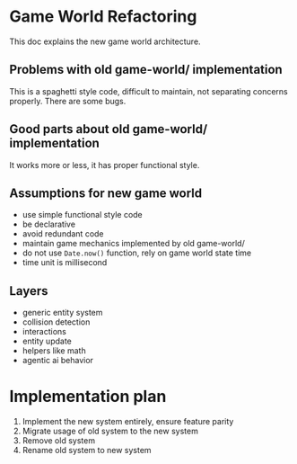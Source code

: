 # Game World Refactoring

This doc explains the new game world architecture.

## Problems with old game-world/ implementation

This is a spaghetti style code, difficult to maintain, not separating concerns properly. There are some bugs.

## Good parts about old game-world/ implementation

It works more or less, it has proper functional style.

## Assumptions for new game world

- use simple functional style code
- be declarative
- avoid redundant code
- maintain game mechanics implemented by old game-world/
- do not use `Date.now()` function, rely on game world state time
- time unit is millisecond

## Layers

- generic entity system
- collision detection
- interactions
- entity update
- helpers like math
- agentic ai behavior

# Implementation plan

1. Implement the new system entirely, ensure feature parity
2. Migrate usage of old system to the new system
3. Remove old system
4. Rename old system to new system
